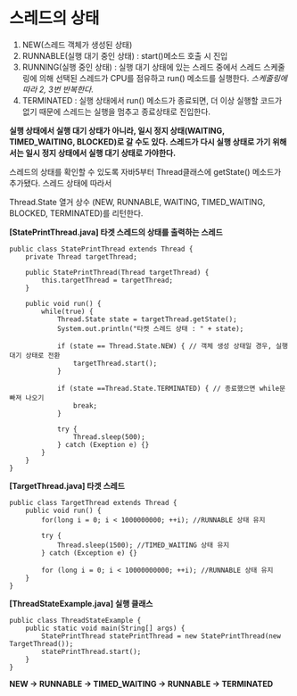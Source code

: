 <h1>스레드의 상태</h1>

1. NEW(스레드 객체가 생성된 상태)
2. RUNNABLE(실행 대기 중인 상태) : start()메소드 호출 시 진입
3. RUNNING(실행 중인 상태) : 실행 대기 상태에 있는 스레드 중에서 스레드 스케줄링에 의해 선택된 스레드가 CPU를 점유하고 run() 메소드를 실행한다.
*스케줄링에 따라 2, 3번 반복한다.*
4. TERMINATED : 실행 상태에서 run() 메소드가 종료되면, 더 이상 실행할 코드가 없기 때문에 스레드는 실행을 멈추고 종료상태로 진입한다.

<strong>실행 상태에서 실행 대기 상태가 아니라, 일시 정지 상태(WAITING, TIMED_WAITING, BLOCKED)로 갈 수도 있다. 스레드가 다시 실행 상태로 가기 위해서는 일시 정지 상태에서 실행 대기 상태로 가야한다.</strong>

스레드의 상태를 확인할 수 있도록 자바5부터 Thread클래스에 getState() 메소드가 추가됐다. 스레드 상태에 따라서<br/>

Thread.State 열거 상수 (NEW, RUNNABLE, WAITING, TIMED_WAITING, BLOCKED, TERMINATED)를 리턴한다.

<strong>[StatePrintThread.java] 타겟 스레드의 상태를 출력하는 스레드</strong>

~~~
public class StatePrintThread extends Thread { 
    private Thread targetThread;

    public StatePrintThread(Thread targetThread) {
        this.targetThread = targetThread;
    }

    public void run() {
        while(true) {
            Thread.State state = targetThread.getState();
            System.out.println("타켓 스레드 상태 : " + state);

            if (state == Thread.State.NEW) { // 객체 생성 상태일 경우, 실행 대기 상태로 전환
                targetThread.start();
            }

            if (state ==Thread.State.TERMINATED) { // 종료했으면 while문 빠져 나오기
                break;
            }

            try {
                Thread.sleep(500);
            } catch (Exeption e) {} 
        }
    }
}
~~~

<strong>[TargetThread.java] 타겟 스레드</strong>

~~~
public class TargetThread extends Thread {
    public void run() {
        for(long i = 0; i < 1000000000; ++i); //RUNNABLE 상태 유지

        try {
            Thread.sleep(1500); //TIMED_WAITING 상태 유지
        } catch (Exception e) {}

        for (long i = 0; i < 10000000000; ++i); //RUNNABLE 상태 유지
    }
}
~~~

<strong>[ThreadStateExample.java] 실행 클래스</strong>

~~~
public class ThreadStateExample {
    public static void main(String[] args) {
        StatePrintThread statePrintThread = new StatePrintThread(new TargetThread());
        statePrintThread.start();
    }
}
~~~

<strong>NEW -> RUNNABLE -> TIMED_WAITING -> RUNNABLE -> TERMINATED</strong>